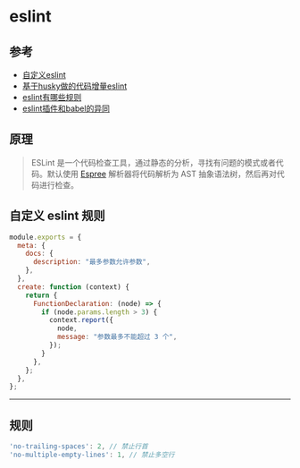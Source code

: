 # eslint

## 参考
- [自定义eslint](https://mp.weixin.qq.com/s/zDTRB9BQFbzj6SeAM7mVcA)
- [基于husky做的代码增量eslint](https://juejin.im/post/6865101730166767623?utm_source=gold_browser_extension)
- [eslint有哪些规则](https://www.cnblogs.com/fqh123/p/9967771.html)
- [eslint插件和babel的异同](https://mp.weixin.qq.com/s/73TYS14n_J4nRZrj9pCt0g)

## 原理

> ESLint 是一个代码检查工具，通过静态的分析，寻找有问题的模式或者代码。默认使用 [Espree](https://github.com/eslint/espree) 解析器将代码解析为 AST 抽象语法树，然后再对代码进行检查。

## 自定义 eslint 规则

```js
module.exports = {
  meta: {
    docs: {
      description: "最多参数允许参数",
    },
  },
  create: function (context) {
    return {
      FunctionDeclaration: (node) => {
        if (node.params.length > 3) {
          context.report({
            node,
            message: "参数最多不能超过 3 个",
          });
        }
      },
    };
  },
};
```



---



## 规则

```js
'no-trailing-spaces': 2, // 禁止行首
'no-multiple-empty-lines': 1, // 禁止多空行
```

